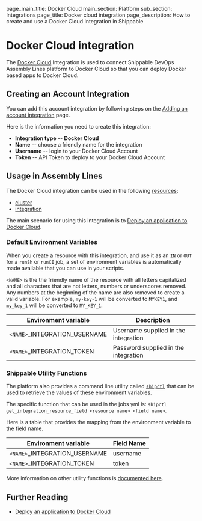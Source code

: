 page_main_title: Docker Cloud
main_section: Platform
sub_section: Integrations
page_title: Docker cloud integration
page_description: How to create and use a Docker Cloud Integration in Shippable

# Docker Cloud integration

The [Docker Cloud](https://cloud.docker.com/) Integration is used to connect Shippable DevOps Assembly Lines platform to Docker Cloud so that you can deploy Docker based apps to Docker Cloud.

## Creating an Account Integration

You can add this account integration by following steps on the [Adding an account integration](/platform/tutorial/integration/howto-crud-integration/) page.

Here is the information you need to create this integration:

* **Integration type** -- **Docker Cloud**
* **Name** -- choose a friendly name for the integration
* **Username** -- login to your Docker Cloud Account
* **Token** -- API Token to deploy to your Docker Cloud Account

## Usage in Assembly Lines

The Docker Cloud integration can be used in the following [resources](/platform/workflow/resource/overview/):

* [cluster](/platform/workflow/resource/cluster)
* [integration](/platform/workflow/resource/integration)

The main scenario for using this integration is to [Deploy an application to Docker Cloud](/deploy/continuous-delivery-single-container-docker-application/).

### Default Environment Variables
When you create a resource with this integration, and use it as an `IN` or `OUT` for a `runSh` or `runCI` job, a set of environment variables is automatically made available that you can use in your scripts.

`<NAME>` is the the friendly name of the resource with all letters capitalized and all characters that are not letters, numbers or underscores removed. Any numbers at the beginning of the name are also removed to create a valid variable. For example, `my-key-1` will be converted to `MYKEY1`, and `my_key_1` will be converted to `MY_KEY_1`.

| Environment variable						| Description                         |
| ------------- 								|------------------------------------ |
| `<NAME>`\_INTEGRATION\_USERNAME   		| Username supplied in the integration |
| `<NAME>`\_INTEGRATION\_TOKEN			| Password supplied in the integration |

### Shippable Utility Functions
The platform also provides a command line utility called [`shipctl`](/platform/tutorial/workflow/using-shipctl/) that can be used to retrieve the values of these environment variables.

The specific function that can be used in the jobs yml is: `shipctl get_integration_resource_field <resource name> <field name>`.

Here is a table that provides the mapping from the environment variable to the field name.

| Environment variable						| Field Name        |
| ------			 							|----------------- |
| `<NAME>`\_INTEGRATION\_USERNAME   		| username |
| `<NAME>`\_INTEGRATION\_TOKEN			| token |

More information on other utility functions is [documented here](/platform/tutorial/workflow/using-shipctl).

## Further Reading

* [Deploy an application to Docker Cloud](/deploy/continuous-delivery-single-container-docker-application/)
